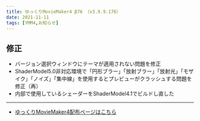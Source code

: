 ```yaml
---
title: ゆっくりMovieMaker4 β76 （v3.9.9.176）
date: 2021-11-11
tags: [YMM4,お知らせ]
---
```

## 修正
- バージョン選択ウィンドウにテーマが適用されない問題を修正
- ShaderModel5.0非対応環境で「円形ブラー」「放射ブラー」「放射光」「モザイク」「ノイズ」「集中線」を使用するとプレビューがクラッシュする問題を修正（再）
- 内部で使用しているシェーダーをShaderModel4.1でビルドし直した

---

- [ゆっくりMovieMaker4配布ページはこちら](../index.md)